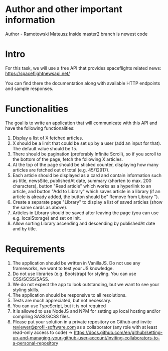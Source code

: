 # Author and other important information

Author - Ramotowski Mateusz
Inside master2 branch is newest code

# Intro

For this task, we will use a free API that provides spaceflights related news: https://spaceflightnewsapi.net/

You can find there the documentation along with available HTTP endpoints and sample responses.

# Functionalities

The goal is to write an application that will communicate with this API and have the following functionalities:

1. Display a list of X fetched articles.
2. X should be a limit that could be set up by a user (add an input for that). The default value should be 15.
3. There should be pagination (preferably Infinite Scroll), so if you scroll to the bottom of the page, fetch the following X articles.
4. At the top of the page should be sticked counter, displaying how many articles are fetched out of total (e.g. 45/12917).
5. Each article should be displayed as a card and contain information such as title, newsSite, publishedAt date, summary (shorten to max. 200 characters), button "Read article" which works as a hyperlink to an article, and button "Add to Library" which saves article in a library (if an article is already added, the button should be" Remove from Library ").
6. Create a separate page "Library" to display a list of saved articles (show the same cards as above).
7. Articles in Library should be saved after leaving the page (you can use e.g. localStorage) and set on init.
8. Allow sorting Library ascending and descending by publishedAt date and by title.

# Requirements

1. The application should be written in VanillaJS. Do not use any frameworks, we want to test your JS knowledge.
2. Do not use libraries (e.g. Bootstrap) for styling. You can use CSS/SCSS/SASS.
3. We do not expect the app to look outstanding, but we want to see your styling skills.
4. The application should be responsive to all resolutions.
5. Tests are much appreciated, but not necessary.
6. You can use TypeScript, but it is not required
7. It is allowed to use NodeJS and NPM for setting up local hosting and/or compiling SASS/SCSS files.
8. Please put your solution in a private repository on Github and invite reviewer@profil-software.com as a collaborator (any role with at least read-only access to code) -> https://docs.github.com/en/github/setting-up-and-managing-your-github-user-account/inviting-collaborators-to-a-personal-repository
